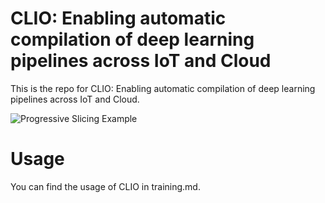 # CLIO: Enabling automatic compilation of deep learning pipelines across IoT and Cloud

This is the repo for CLIO: Enabling automatic compilation of deep learning pipelines across IoT and Cloud. 

![Progressive Slicing Example](https://user-images.githubusercontent.com/32029515/89115447-45b53180-d456-11ea-88df-51312a8c6592.png)

# Usage
You can find the usage of CLIO in training.md.

